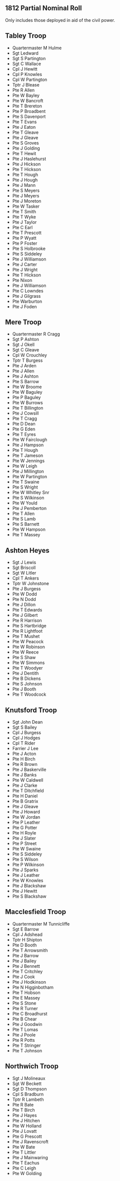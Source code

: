 ## 1812 Partial Nominal Roll

Only includes those deployed in aid of the civil power.

## Tabley Troop

* Quartermaster M Hulme
* Sgt Ledward
* Sgt S Partington
* Sgt C Wallace
* Cpl J Hewitt
* Cpl P Knowles
* Cpl W Partington
* Tptr J Blease
* Pte R Allen
* Pte W Bayley
* Pte W Bancroft
* Pte T Brereton
* Pte P Broadbent
* Pte S Davenport
* Pte T Evans
* Pte J Eaton
* Pte T Gleave
* Pte J Gleave
* Pte S Groves
* Pte J Golding
* Pte T Hewit
* Pte J Haslehurst
* Pte J Hickson
* Pte T Hickson
* Pte T Hough
* Pte J Hough
* Pte J Mann
* Pte S Meyers
* Pte J Meyers
* Pte J Moreton
* Pte W Tasker
* Pte T Smith
* Pte T Wyke
* Pte J Taylor
* Pte C Earl
* Pte T Prescott
* Pte P Wyatt
* Pte P Foster
* Pte S Holbrooke
* Pte S Siddeley
* Pte J Williamson
* Pte J Carter
* Pte J Wright
* Pte T Hickson
* Pte Nixon
* Pte J Williamson
* Pte C Lowndes
* Pte J Gilgrass
* Pte Warburton
* Pte J Foden

## Mere Troop

* Quartermaster R Cragg
* Sgt P Ashton
* Sgt J Okell
* Sgt C Gleave
* Cpl W Crouchley
* Tptr T Burgess
* Pte J Arden
* Pte J Allen
* Pte J Ashton
* Pte S Barrow
* Pte W Broome
* Pte W Baguley
* Pte P Baguley
* Pte W Burrows
* Pte T Billington
* Pte J Cowsill
* Pte T Cragg
* Pte D Dean
* Pte G Eden
* Pte T Eyres
* Pte W Fairclough
* Pte J Hampson
* Pte T Hough
* Pte T Jameson
* Pte W Jennings
* Pte W Leigh
* Pte J Millington
* Pte W Partington
* Pte T Swaine
* Pte S Wright
* Pte W Whitley Snr
* Pte S Wilkinson
* Pte W Yould
* Pte J Pemberton
* Pte T Allen
* Pte S Lamb
* Pte S Barnett
* Pte W Hampson
* Pte T Massey

## Ashton Heyes

* Sgt J Lewis
* Sgt Briscoll
* Sgt W Litler
* Cpl T Ankers
* Tptr W Johnstone
* Pte J Burgess
* Pte W Dodd      
* Pte N Dodd
* Pte J Dillon
* Pte T Edwards
* Pte J Gilbert
* Pte R Harrison
* Pte S Hartbridge
* Pte R Lightfoot
* Pte T Mushet
* Pte W Peacock
* Pte W Robinson
* Pte W Reece
* Pte S Shaw
* Pte W Simmons
* Pte T Woodyer
* Pte J Dentith
* Pte B Dickens
* Pte S Johnson
* Pte J Booth
* Pte T Woodcock

## Knutsford Troop

* Sgt John Dean
* Sgt S Bailey
* Cpl J Burgess
* Cpl J Hodges
* Cpl T Rider
* Farrier J Lee
* Pte J Acton
* Pte H Birch
* Pte R Brown
* Pte J Baskerville
* Pte J Banks
* Pte W Caldwell
* Pte J Clarke
* Pte T Ditchfield
* Pte H Daniel
* Pte B Gratrix
* Pte J Gleave
* Pte J Howard
* Pte W Jordan
* Pte P Leather
* Pte G Potter
* Pte H Royle
* Pte J Slater
* Pte P Street
* Pte W Swaine
* Pte S Siddeley
* Pte S Wilson
* Pte P Wilkinson
* Pte J Sparks
* Pte J Leather
* Pte W Knowles
* Pte J Blackshaw
* Pte J Hewitt
* Pte S Blackshaw

## Macclesfield Troop

* Quartermaster M Tunnicliffe
* Sgt E Barrow
* Cpl J Adshead
* Tptr H Shipton
* Pte D Booth
* Pte T Arrowsmith
* Pte J Barrow
* Pte J Bailey
* Pte J Bennett
* Pte T Critchley
* Pte J Cook
* Pte J Hodkinson
* Pte N Higginbotham
* Pte T Hobson
* Pte E Massey
* Pte S Stone
* Pte R Turner
* Pte C Broadhurst
* Pte B Chear
* Pte J Goodwin
* Pte T Lomas
* Pte J Poole
* Pte R Potts
* Pte T Stringer
* Pte T Johnson

## Northwich Troop

* Sgt J Molineaux
* Sgt W Beckett
* Sgt D Thompson
* Cpl S Bradburn
* Tptr R Lambeth
* Pte R Bate
* Pte T Birch
* Pte J Hayes
* Pte J Hitchen
* Pte W Holland
* Pte J Lovatt
* Pte G Prescott
* Pte J Ravenscroft
* Pte W Bate
* Pte T Littler
* Pte J Mainwaring
* Pte T Eachus
* Pte C Leigh
* Pte W Golding

